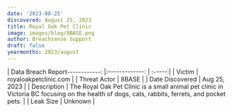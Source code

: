 ```yaml
---
date: '2023-08-25'
discovered: August 25, 2023
title: Royal Oak Pet Clinic
image: images/blog/8BASE.png
author: Breachsense Support
draft: false
yearmonths: 2023/august
---
```


| Data Breach Report------------:     |:-------------:    | :-----:|
| Victim      | royaloakpetclinic.com      | 
| Threat Actor      | 8BASE      | 
| Date Discovered      | Aug 25, 2023      | 
| Description      | The Royal Oak Pet Clinic is a small animal pet clinic in Victoria BC focusing on the health of dogs, cats, rabbits, ferrets, and pocket pets.      | 
| Leak Size      | Unknown      | 


